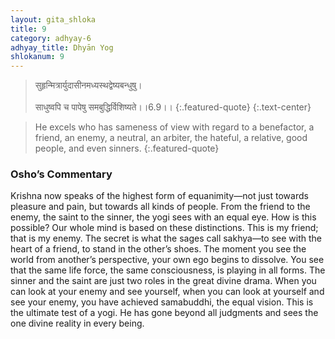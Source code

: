```yaml
---
layout: gita_shloka
title: 9
category: adhyay-6
adhyay_title: Dhyān Yog
shlokanum: 9
---
```


> सुहृन्मित्रार्युदासीनमध्यस्थद्वेष्यबन्धुषु।<br><br>साधुष्वपि च पापेषु समबुद्धिर्विशिष्यते।।6.9।।
{:.featured-quote}
{:.text-center}

> He excels who has sameness of view with regard to a benefactor, a friend, an enemy, a neutral, an arbiter, the hateful, a relative, good people, and even sinners.
{:.featured-quote}

### Osho’s Commentary
Krishna now speaks of the highest form of equanimity—not just towards pleasure and pain, but towards all kinds of people. From the friend to the enemy, the saint to the sinner, the yogi sees with an equal eye.
How is this possible? Our whole mind is based on these distinctions. This is my friend; that is my enemy.
The secret is what the sages call sakhya—to see with the heart of a friend, to stand in the other’s shoes. The moment you see the world from another’s perspective, your own ego begins to dissolve. You see that the same life force, the same consciousness, is playing in all forms. The sinner and the saint are just two roles in the great divine drama.
When you can look at your enemy and see yourself, when you can look at yourself and see your enemy, you have achieved samabuddhi, the equal vision. This is the ultimate test of a yogi. He has gone beyond all judgments and sees the one divine reality in every being.
